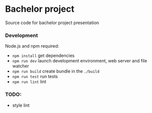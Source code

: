 # Bachelor project

Source code for bachelor project presentation

### Development
  Node.js and npm required:

  * `npm install` get dependencies
  * `npm run dev` launch development environment, web server and file watcher
  * `npm run build` create bundle in the `./build`
  * `npm run test` run tests
  * `npm run lint` lint

### TODO:
  * style lint
